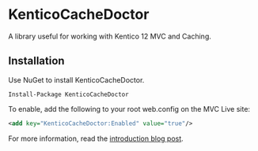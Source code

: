 
# KenticoCacheDoctor

A library useful for working with Kentico 12 MVC and Caching.

## Installation

Use NuGet to install KenticoCacheDoctor.

    Install-Package KenticoCacheDoctor

To enable, add the following to your root web.config on the MVC Live site:

```xml
<add key="KenticoCacheDoctor:Enabled" value="true"/>
```

For more information, read the [introduction blog post](https://www.mcbeev.com/KenticoCacheDoctor).
